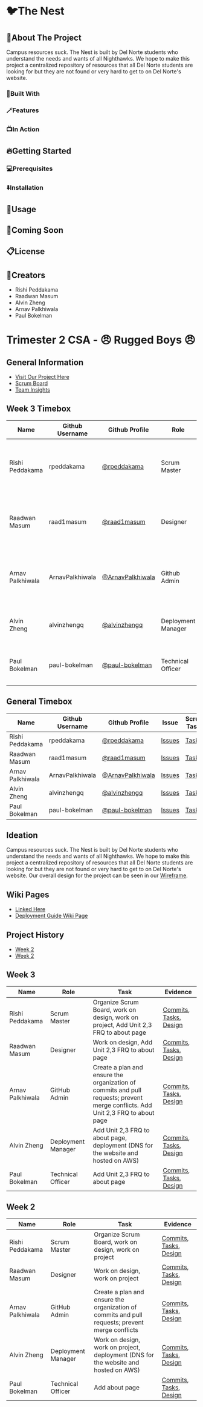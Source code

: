 # 🐦The Nest

## 📢About The Project

Campus resources suck. The Nest is built by Del Norte students who understand the needs and wants of all Nighthawks. We hope to make this project a centralized repository of resources that all Del Norte students are looking for but they are not found or very hard to get to on Del Norte's website.

### 🔧Built With

### 🪄Features

### 📺In Action

## 🔥Getting Started

### 💻Prerequisites

### ⬇️Installation

## 🚀Usage

## 🧨Coming Soon

## 📋License

## 💯Creators

- Rishi Peddakama
- Raadwan Masum
- Alvin Zheng
- Arnav Palkhiwala
- Paul Bokelman

###

# Trimester 2 CSA - 😠 Rugged Boys 😠

## General Information

- [Visit Our Project Here](https://dnhsnest.tk)
- [Scrum Board](https://github.com/rpeddakama/Tri-2-CSA-Project/projects/1)
- [Team Insights](https://github.com/rpeddakama/Tri-2-CSA-Project/graphs/contributors)

## Week 3 Timebox

| Name             | Github Username | Github Profile                                         | Role               | Links                                                                                                                                                                                                                                                                                                  | Individual                                                                                                                                                                                                                                                                                                                                                                                                                      |
| ---------------- | --------------- | ------------------------------------------------------ | ------------------ | ------------------------------------------------------------------------------------------------------------------------------------------------------------------------------------------------------------------------------------------------------------------------------------------------------ | ------------------------------------------------------------------------------------------------------------------------------------------------------------------------------------------------------------------------------------------------------------------------------------------------------------------------------------------------------------------------------------------------------------------------------- |
| Rishi Peddakama  | rpeddakama      | [@rpeddakama](https://github.com/rpeddakama)           | Scrum Master       | [Scrum Board (Current Week)](https://github.com/rpeddakama/Tri-2-CSA-Project/projects/1?card_filter_query=label%3A%22week+3%22), [Scrum Board Backlog](https://github.com/rpeddakama/Tri-2-CSA-Project/projects/1?card_filter_query=label%3A%22week+4%22)                                              | [FRQ Runtime](https://dnhsnest.tk/rishi), [FRQ Java](https://github.com/rpeddakama/Tri-2-CSA-Project/blob/master/src/main/java/com/example/sping_portfolio/controllers/Rishi.java), [FRQ Frontend](https://github.com/rpeddakama/Tri-2-CSA-Project/blob/master/src/main/resources/templates/rishi.html), [Extra Credit](https://docs.google.com/document/d/1FzoDrxCnHOKG0QC7A9K9ZKi3dWprKbUFZW9Kp_e9ajY/edit?usp=sharing)       |
| Raadwan Masum    | raad1masum      | [@raad1masum](https://github.com/raad1masum)           | Designer           | [Layout](https://github.com/rpeddakama/Tri-2-CSA-Project/blob/master/src/main/resources/templates/fragments/layout.html), [Front End 1](https://dnhsnest.tk/), [Front End 2](https://dnhsnest.tk/calenadr), [Front End 3](https://dnhsnest.tk/map)                                                     | [FRQ Runtime](https://dnhsnest.tk/raadwan), [FRQ Java](https://github.com/rpeddakama/Tri-2-CSA-Project/blob/master/src/main/java/com/example/sping_portfolio/controllers/Raadwan.java), [FRQ Frontend](https://github.com/rpeddakama/Tri-2-CSA-Project/blob/master/src/main/resources/templates/raadwan.html), [Extra Credit](https://docs.google.com/document/d/1Mye8XTv9EL-_vHJ2E8OmI_YeFUuTY7wVrvzzwo1H_jE/edit?usp=sharing) |
| Arnav Palkhiwala | ArnavPalkhiwala | [@ArnavPalkhiwala](https://github.com/ArnavPalkhiwala) | Github Admin       | [Branching Procedure](https://github.com/rpeddakama/Tri-2-CSA-Project/wiki/Branching-Procedure), [Pull Request Procedure](https://github.com/rpeddakama/Tri-2-CSA-Project/wiki/Commit-Pull-Request-Procedure), [Management Plan](https://github.com/rpeddakama/Tri-2-CSA-Project/wiki/Management-Plan) | [FRQ Runtime](https://dnhsnest.tk/arnav), [FRQ Java](https://github.com/rpeddakama/Tri-2-CSA-Project/blob/master/src/main/java/com/example/sping_portfolio/controllers/Arnav.java), [FRQ Frontend](https://github.com/rpeddakama/Tri-2-CSA-Project/blob/master/src/main/resources/templates/arnav.html), [Extra Credit](https://docs.google.com/document/d/19Cb-3Z01iPbdo0jSz0UfQPSj3VbOr7lpjeqt90KASv4/edit?usp=sharing)       |
| Alvin Zheng      | alvinzhengq     | [@alvinzhengq](https://github.com/alvinzhengq)         | Deployment Manager | [Deployment Guide, Nginx Config, Service File](https://github.com/rpeddakama/Tri-2-CSA-Project/wiki/Deployment-Guide)                                                                                                                                                                                  | [FRQ Runtime](https://dnhsnest.tk/alvin), [FRQ Java](https://github.com/rpeddakama/Tri-2-CSA-Project/blob/master/src/main/java/com/example/sping_portfolio/controllers/Alvin.java), [FRQ Frontend](https://github.com/rpeddakama/Tri-2-CSA-Project/blob/master/src/main/resources/templates/alvin.html)                                                                                                                         |
| Paul Bokelman    | paul-bokelman   | [@paul-bokelman](https://github.com/paul-bokelman)     | Technical Officer  | [Database commit](https://github.com/rpeddakama/Tri-2-CSA-Project/commit/1f477fd418a58aed4e4bfe1eb43cd63a271f1d8d)                                                                                                                                                                                     | [FRQ Runtime](https://dnhsnest.tk/paul), [FRQ Java](https://github.com/rpeddakama/Tri-2-CSA-Project/blob/master/src/main/java/com/example/sping_portfolio/controllers/Paul.java), [FRQ Frontend](https://github.com/rpeddakama/Tri-2-CSA-Project/blob/master/src/main/resources/templates/paul.html)                                                                                                                            |

## General Timebox

| Name             | Github Username | Github Profile                                         | Issue                                                                                     | Scrum Tasks                                                                                                      | Journals                                                                                                    | Commits                                                                                   |
| ---------------- | --------------- | ------------------------------------------------------ | ----------------------------------------------------------------------------------------- | ---------------------------------------------------------------------------------------------------------------- | ----------------------------------------------------------------------------------------------------------- | ----------------------------------------------------------------------------------------- |
| Rishi Peddakama  | rpeddakama      | [@rpeddakama](https://github.com/rpeddakama)           | [Issues](https://github.com/rpeddakama/Tri-2-CSA-Project/issues/assigned/rpeddakama)      | [Tasks](https://github.com/rpeddakama/Tri-2-CSA-Project/projects/1?card_filter_query=assignee%3Arpeddakama)      | [Journal](https://docs.google.com/document/d/1vxzWnE3vU9BzimUlZjcTz79fNOBTLcT7G4B1LLMhNEw/edit?usp=sharing) | [Commits](https://github.com/rpeddakama/Tri-2-CSA-Project/commits?author=rpeddakama)      |
| Raadwan Masum    | raad1masum      | [@raad1masum](https://github.com/raad1masum)           | [Issues](https://github.com/rpeddakama/Tri-2-CSA-Project/issues/assigned/raad1masum)      | [Tasks](https://github.com/rpeddakama/Tri-2-CSA-Project/projects/1?card_filter_query=assignee%3Araad1masum)      | [Journal](https://docs.google.com/document/d/1XdgObYAPpPuwJi6Kvq3mPO6OQn05WOdcwZ73aTua7e8/edit?usp=sharing) | [Commits](https://github.com/rpeddakama/Tri-2-CSA-Project/commits?author=raad1masum)      |
| Arnav Palkhiwala | ArnavPalkhiwala | [@ArnavPalkhiwala](https://github.com/ArnavPalkhiwala) | [Issues](https://github.com/rpeddakama/Tri-2-CSA-Project/issues/assigned/ArnavPalkhiwala) | [Tasks](https://github.com/rpeddakama/Tri-2-CSA-Project/projects/1?card_filter_query=assignee%3AArnavPalkhiwala) | [Journal](https://docs.google.com/document/d/1AK-Ri786nF8B7l2KveAWyUsA_whhBFCN9nLohUo_6_Q/edit?usp=sharing) | [Commits](https://github.com/rpeddakama/Tri-2-CSA-Project/commits?author=ArnavPalkhiwala) |
| Alvin Zheng      | alvinzhengq     | [@alvinzhengq](https://github.com/alvinzhengq)         | [Issues](https://github.com/rpeddakama/Tri-2-CSA-Project/issues/assigned/alvinzhengq)     | [Tasks](https://github.com/rpeddakama/Tri-2-CSA-Project/projects/1?card_filter_query=assignee%3Aalvinzhengq)     | [TODO]()                                                                                                    | [Commits](https://github.com/rpeddakama/Tri-2-CSA-Project/commits?author=alvinzhengq)     |
| Paul Bokelman    | paul-bokelman   | [@paul-bokelman](https://github.com/paul-bokelman)     | [Issues](https://github.com/rpeddakama/Tri-2-CSA-Project/issues/assigned/paul-bokelman)   | [Tasks](https://github.com/rpeddakama/Tri-2-CSA-Project/projects/1?card_filter_query=assignee%3APaul-Bokelman)   | [TODO]()                                                                                                    | [Commits](https://github.com/rpeddakama/Tri-2-CSA-Project/commits?author=paul-bokelman)   |

## Ideation

Campus resources suck. The Nest is built by Del Norte students who understand the needs and wants of all Nighthawks. We hope to make this project a centralized repository of resources that all Del Norte students are looking for but they are not found or very hard to get to on Del Norte's website. Our overall design for the project can be seen in our [Wireframe](https://www.figma.com/file/MXRw08pdG3NeZhkbbfcwWg/Website?node-id=0%3A1).

## Wiki Pages

- [Linked Here](https://docs.google.com/document/d/1o2t9mfTEV6JXODErKaMG_Cecv9VgEi5BkTt7QeLzkR4/edit)
- [Deployment Guide Wiki Page](https://github.com/rpeddakama/Tri-2-CSA-Project/wiki/Deployment-Guide)

## Project History

- [Week 2](https://github.com/rpeddakama/Tri-2-CSA-Project#week-2)
- [Week 2](https://github.com/rpeddakama/Tri-2-CSA-Project#week-3)

## Week 3

| Name             | Role               | Task                                                                                                                            | Evidence                                                                                                                                                                                                                                                                                            |
| ---------------- | ------------------ | ------------------------------------------------------------------------------------------------------------------------------- | --------------------------------------------------------------------------------------------------------------------------------------------------------------------------------------------------------------------------------------------------------------------------------------------------- |
| Rishi Peddakama  | Scrum Master       | Organize Scrum Board, work on design, work on project, Add Unit 2,3 FRQ to about page                                           | [Commits](https://github.com/rpeddakama/Tri-2-CSA-Project/commits/master), [Tasks](https://github.com/rpeddakama/Tri-2-CSA-Project/projects/1?card_filter_query=assignee%3Arpeddakama+label%3A%22week+3%22), [Design](https://www.figma.com/file/MXRw08pdG3NeZhkbbfcwWg/Website?node-id=0%3A1)      |
| Raadwan Masum    | Designer           | Work on design, Add Unit 2,3 FRQ to about page                                                                                  | [Commits](https://github.com/rpeddakama/Tri-2-CSA-Project/commits/master), [Tasks](https://github.com/rpeddakama/Tri-2-CSA-Project/projects/1?card_filter_query=assignee%3Araad1masum+label%3A%22week+3%22), [Design](https://www.figma.com/file/MXRw08pdG3NeZhkbbfcwWg/Website?node-id=0%3A1)      |
| Arnav Palkhiwala | GitHub Admin       | Create a plan and ensure the organization of commits and pull requests; prevent merge conflicts. Add Unit 2,3 FRQ to about page | [Commits](https://github.com/rpeddakama/Tri-2-CSA-Project/commits/master), [Tasks](https://github.com/rpeddakama/Tri-2-CSA-Project/projects/1?card_filter_query=assignee%3AArnavPalkhiwala+label%3A%22week+3%22), [Design](https://www.figma.com/file/MXRw08pdG3NeZhkbbfcwWg/Website?node-id=0%3A1) |
| Alvin Zheng      | Deployment Manager | Add Unit 2,3 FRQ to about page, deployment (DNS for the website and hosted on AWS)                                              | [Commits](https://github.com/rpeddakama/Tri-2-CSA-Project/commits/master), [Tasks](https://github.com/rpeddakama/Tri-2-CSA-Project/projects/1?card_filter_query=assignee%3Aalvinzhengq+label%3A%22week+3%22), [Design](https://www.figma.com/file/MXRw08pdG3NeZhkbbfcwWg/Website?node-id=0%3A1)     |
| Paul Bokelman    | Technical Officer  | Add Unit 2,3 FRQ to about page                                                                                                  | [Commits](https://github.com/rpeddakama/Tri-2-CSA-Project/commits/master), [Tasks](https://github.com/rpeddakama/Tri-2-CSA-Project/projects/1?card_filter_query=assignee%3Apaul-bokelman+label%3A%22week+3%22), [Design](https://www.figma.com/file/MXRw08pdG3NeZhkbbfcwWg/Website?node-id=0%3A1)   |

## Week 2

| Name             | Role               | Task                                                                                            | Evidence                                                                                                                                                                                                                                                                                            |
| ---------------- | ------------------ | ----------------------------------------------------------------------------------------------- | --------------------------------------------------------------------------------------------------------------------------------------------------------------------------------------------------------------------------------------------------------------------------------------------------- |
| Rishi Peddakama  | Scrum Master       | Organize Scrum Board, work on design, work on project                                           | [Commits](https://github.com/rpeddakama/Tri-2-CSA-Project/commits/master), [Tasks](https://github.com/rpeddakama/Tri-2-CSA-Project/projects/1?card_filter_query=assignee%3Arpeddakama+label%3A%22week+2%22), [Design](https://www.figma.com/file/MXRw08pdG3NeZhkbbfcwWg/Website?node-id=0%3A1)      |
| Raadwan Masum    | Designer           | Work on design, work on project                                                                 | [Commits](https://github.com/rpeddakama/Tri-2-CSA-Project/commits/master), [Tasks](https://github.com/rpeddakama/Tri-2-CSA-Project/projects/1?card_filter_query=assignee%3Araad1masum+label%3A%22week+2%22), [Design](https://www.figma.com/file/MXRw08pdG3NeZhkbbfcwWg/Website?node-id=0%3A1)      |
| Arnav Palkhiwala | GitHub Admin       | Create a plan and ensure the organization of commits and pull requests; prevent merge conflicts | [Commits](https://github.com/rpeddakama/Tri-2-CSA-Project/commits/master), [Tasks](https://github.com/rpeddakama/Tri-2-CSA-Project/projects/1?card_filter_query=assignee%3AArnavPalkhiwala+label%3A%22week+2%22), [Design](https://www.figma.com/file/MXRw08pdG3NeZhkbbfcwWg/Website?node-id=0%3A1) |
| Alvin Zheng      | Deployment Manager | Work on design, work on project, deployment (DNS for the website and hosted on AWS)             | [Commits](https://github.com/rpeddakama/Tri-2-CSA-Project/commits/master), [Tasks](https://github.com/rpeddakama/Tri-2-CSA-Project/projects/1?card_filter_query=assignee%3Aalvinzhengq+label%3A%22week+2%22), [Design](https://www.figma.com/file/MXRw08pdG3NeZhkbbfcwWg/Website?node-id=0%3A1)     |
| Paul Bokelman    | Technical Officer  | Add about page                                                                                  | [Commits](https://github.com/rpeddakama/Tri-2-CSA-Project/commits/master), [Tasks](https://github.com/rpeddakama/Tri-2-CSA-Project/projects/1?card_filter_query=assignee%3Apaul-bokelman+label%3A%22week+2%22), [Design](https://www.figma.com/file/MXRw08pdG3NeZhkbbfcwWg/Website?node-id=0%3A1)   |
